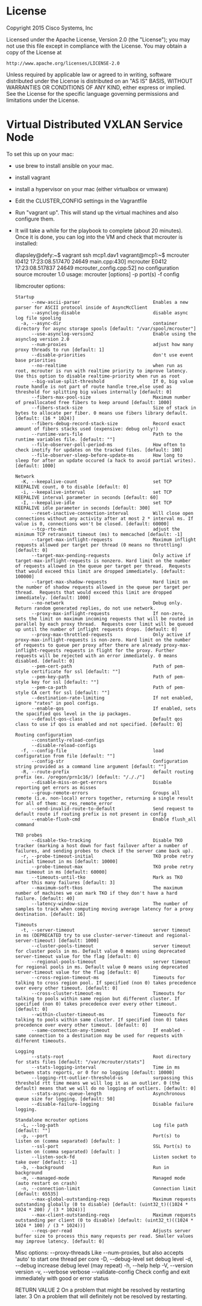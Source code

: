 # License

Copyright 2015 Cisco Systems, Inc

Licensed under the Apache License, Version 2.0 (the "License");
you may not use this file except in compliance with the License.
You may obtain a copy of the License at

    http://www.apache.org/licenses/LICENSE-2.0

Unless required by applicable law or agreed to in writing, software
distributed under the License is distributed on an "AS IS" BASIS,
WITHOUT WARRANTIES OR CONDITIONS OF ANY KIND, either express or implied.
See the License for the specific language governing permissions and
limitations under the License.

# Virtual Distributed VXLAN Service Node

To set this up on your mac:

* use brew to install ansible on your mac.
* install vagrant
* install a hypervisor on your mac (either virtualbox or vmware)
* Edit the CLUSTER_CONFIG settings in the Vagrantfile
* Run "vagrant up". This will stand up the virtual machines and also configure
 them.
* It will take a while for the playbook to complete (about 20 minutes). Once
  it is done, you can log into the VM and check that mcrouter is installed:


    dlapsley@defy:~$ vagrant ssh mcp1.dav1
    vagrant@mcp1:~$ mcrouter
    I0412 17:23:08.517470 24649 main.cpp:430] mcrouter
    E0412 17:23:08.517837 24649 mcrouter_config.cpp:52] no configuration source
    mcrouter 1.0
    usage: mcrouter [options] -p port(s) -f config
    
    libmcrouter options:
    
      Startup
            --new-ascii-parser                           Enables a new parser for ASCII protocol inside of AsyncMcClient
            --asynclog-disable                           disable async log file spooling
        -a, --async-dir                                  container directory for async storage spools [default: "/var/spool/mcrouter"]
            --use-asynclog-version2                      Enable using the asynclog version 2.0
            --num-proxies                                adjust how many proxy threads to run [default: 1]
            --disable-priorities                         don't use event base priorities
            --no-realtime                                when run as root, mcrouter is run with realtime priority to improve latency. Use this option to disable realtime-priority when run as root
            --big-value-split-threshold                  If 0, big value route handle is not part of route handle tree,else used as threshold for splitting big values internally [default: 0]
            --fibers-max-pool-size                       Maximum number of preallocated free fibers to keep around [default: 1000]
            --fibers-stack-size                          Size of stack in bytes to allocate per fiber. 0 means use fibers library default. [default: (16 * 1024)]
            --fibers-debug-record-stack-size             Record exact amount of fibers stacks used (expensive: debug only!)
            --runtime-vars-file                          Path to the runtime variables file. [default: ""]
            --file-observer-poll-period-ms               How often to check inotify for updates on the tracked files. [default: 100]
            --file-observer-sleep-before-update-ms       How long to sleep for after an update occured (a hack to avoid partial writes). [default: 1000]
    
      Network
        -K, --keepalive-count                            set TCP KEEPALIVE count, 0 to disable [default: 0]
        -i, --keepalive-interval                         set TCP KEEPALIVE interval parameter in seconds [default: 60]
        -I, --keepalive-idle                             set TCP KEEPALIVE idle parameter in seconds [default: 300]
            --reset-inactive-connection-interval         Will close open connections without any activity after at most 2 * interval ms. If value is 0, connections won't be closed. [default: 60000]
            --tcp-rto-min                                adjust the minimum TCP retransmit timeout (ms) to memcached [default: -1]
            --target-max-inflight-requests               Maximum inflight requests allowed per target per thread (0 means no throttling) [default: 0]
            --target-max-pending-requests                Only active if target-max-inflight-requests is nonzero. Hard limit on the number of requests allowed in the queue per target per thread.  Requests that would exceed this limit are dropped immediately. [default: 100000]
            --target-max-shadow-requests                 Hard limit on the number of shadow requests allowed in the queue per target per thread.  Requests that would exceed this limit are dropped immediately. [default: 1000]
            --no-network                                 Debug only. Return random generated replies, do not use network.
            --proxy-max-inflight-requests                If non-zero, sets the limit on maximum incoming requests that will be routed in parallel by each proxy thread.  Requests over limit will be queued up until the number of inflight requests drops. [default: 0]
            --proxy-max-throttled-requests               Only active if proxy-max-inflight-requests is non-zero. Hard limit on the number of requests to queue per proxy after there are already proxy-max-inflight-requests requests in flight for the proxy. Further requests will be rejected with an error immediately. 0 means disabled. [default: 0]
            --pem-cert-path                              Path of pem-style certificate for ssl [default: ""]
            --pem-key-path                               Path of pem-style key for ssl [default: ""]
            --pem-ca-path                                Path of pem-style CA cert for ssl [default: ""]
            --destination-rate-limiting                  If not enabled, ignore "rates" in pool configs.
            --enable-qos                                 If enabled, sets the spacified qos level in the ip packages.
            --default-qos-class                          Default qos class to use if qos is enabled and not specified. [default: 0]
    
      Routing configuration
            --constantly-reload-configs
            --disable-reload-configs
        -f, --config-file                                load configuration from file [default: ""]
            --config-str                                 Configuration string provided as a command line argument [default: ""]
        -R, --route-prefix                               default routing prefix (ex. /oregon/prn1c16/) [default: "/././"]
            --disable-miss-on-get-errors                 Disable reporting get errors as misses
            --group-remote-errors                        Groups all remote (i.e. non-local) errors together, returning a single result for all of them: mc_res_remote_error
            --send-invalid-route-to-default              Send request to default route if routing prefix is not present in config
            --enable-flush-cmd                           Enable flush_all command
    
      TKO probes
            --disable-tko-tracking                       Disable TKO tracker (marking a host down for fast failover after a number of failures, and sending probes to check if the server came back up).
        -r, --probe-timeout-initial                      TKO probe retry initial timeout in ms [default: 10000]
            --probe-timeout-max                          TKO probe retry max timeout in ms [default: 60000]
            --timeouts-until-tko                         Mark as TKO after this many failures [default: 3]
            --maximum-soft-tkos                          The maximum number of machines we can mark TKO if they don't have a hard failure. [default: 40]
            --latency-window-size                        The number of samples to track when computing moving average latency for a proxy destination. [default: 16]
    
      Timeouts
        -t, --server-timeout                             server timeout in ms (DEPRECATED try to use cluster-server-timeout and regional-server-timeout) [default: 1000]
            --cluster-pools-timeout                      server timeout for cluster pools in ms. Default value 0 means using deprecated server-timeout value for the flag [default: 0]
            --regional-pools-timeout                     server timeout for regional pools in ms. Default value 0 means using deprecated server-timeout value for the flag [default: 0]
            --cross-region-timeout-ms                    Timeouts for talking to cross region pool. If specified (non 0) takes precedence over every other timeout. [default: 0]
            --cross-cluster-timeout-ms                   Timeouts for talking to pools within same region but different cluster. If specified (non 0) takes precedence over every other timeout. [default: 0]
            --within-cluster-timeout-ms                  Timeouts for talking to pools within same cluster. If specified (non 0) takes precedence over every other timeout. [default: 0]
            --same-connection-any-timeout                If enabled - same connection to a destination may be used for requests with different timeouts.
    
      Logging
            --stats-root                                 Root directory for stats files [default: "/var/mcrouter/stats"]
            --stats-logging-interval                     Time in ms between stats reports, or 0 for no logging [default: 10000]
            --logging-rtt-outlier-threshold-us           surpassing this threshold rtt time means we will log it as an outlier. 0 (the default) means that we will do no logging of outliers. [default: 0]
            --stats-async-queue-length                   Asynchronous queue size for logging. [default: 50]
            --disable-failure-logging                    Disable failure logging.
    
      Standalone mcrouter options
        -L, --log-path                                   Log file path [default: ""]
        -p, --port                                       Port(s) to listen on (comma separated) [default: ]
            --ssl-port                                   SSL Port(s) to listen on (comma separated) [default: ]
            --listen-sock-fd                             Listen socket to take over [default: -1]
        -b, --background                                 Run in background
        -m, --managed-mode                               Managed mode (auto restart on crash)
        -n, --connection-limit                           Connection limit [default: 65535]
            --max-global-outstanding-reqs                Maximum requests outstanding globally (0 to disable) [default: (uint32_t)((1024 * 1024 * 200) / (3 * 1024))]
            --max-client-outstanding-reqs                Maximum requests outstanding per client (0 to disable) [default: (uint32_t)((1024 * 1024 * 100) / (3 * 1024))]
            --reqs-per-read                              Adjusts server buffer size to process this many requests per read. Smaller values may improve latency. [default: 0]
    
    Misc options:
            --proxy-threads                              Like --num-proxies, but also accepts 'auto' to start one thread per core
        -D, --debug-level                                set debug level
        -d, --debug                                      increase debug level (may repeat)
        -h, --help                                       help
        -V, --version                                    version
        -v, --verbose                                    verbose
            --validate-config                            Check config and exit immediately with good or error status
    
    RETURN VALUE
        2                                                On a problem that might be resolved by restarting later.
        3                                                On a problem that will definitely not be resolved by restarting.
        
        
       
